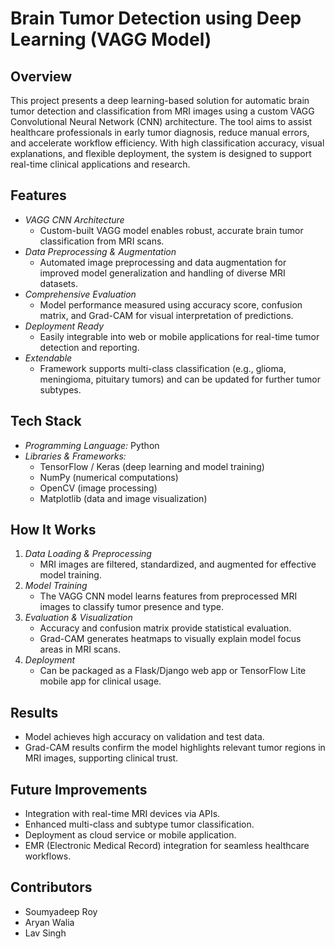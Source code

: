 # Brain Tumor Detection using Deep Learning (VAGG Model)

## Overview

This project presents a deep learning-based solution for automatic brain tumor detection and classification from MRI images using a custom VAGG Convolutional Neural Network (CNN) architecture. The tool aims to assist healthcare professionals in early tumor diagnosis, reduce manual errors, and accelerate workflow efficiency. With high classification accuracy, visual explanations, and flexible deployment, the system is designed to support real-time clinical applications and research.

## Features

- *VAGG CNN Architecture*
  - Custom-built VAGG model enables robust, accurate brain tumor classification from MRI scans.
- *Data Preprocessing & Augmentation*
  - Automated image preprocessing and data augmentation for improved model generalization and handling of diverse MRI datasets.
- *Comprehensive Evaluation*
  - Model performance measured using accuracy score, confusion matrix, and Grad-CAM for visual interpretation of predictions.
- *Deployment Ready*
  - Easily integrable into web or mobile applications for real-time tumor detection and reporting.
- *Extendable*
  - Framework supports multi-class classification (e.g., glioma, meningioma, pituitary tumors) and can be updated for further tumor subtypes.

## Tech Stack

- *Programming Language:* Python
- *Libraries & Frameworks:*
  - TensorFlow / Keras (deep learning and model training)
  - NumPy (numerical computations)
  - OpenCV (image processing)
  - Matplotlib (data and image visualization)

## How It Works

1. *Data Loading & Preprocessing*
   - MRI images are filtered, standardized, and augmented for effective model training.
2. *Model Training*
   - The VAGG CNN model learns features from preprocessed MRI images to classify tumor presence and type.
3. *Evaluation & Visualization*
   - Accuracy and confusion matrix provide statistical evaluation.
   - Grad-CAM generates heatmaps to visually explain model focus areas in MRI scans.
4. *Deployment*
   - Can be packaged as a Flask/Django web app or TensorFlow Lite mobile app for clinical usage.

## Results

- Model achieves high accuracy on validation and test data.
- Grad-CAM results confirm the model highlights relevant tumor regions in MRI images, supporting clinical trust.

## Future Improvements

- Integration with real-time MRI devices via APIs.
- Enhanced multi-class and subtype tumor classification.
- Deployment as cloud service or mobile application.
- EMR (Electronic Medical Record) integration for seamless healthcare workflows.

## Contributors

- Soumyadeep Roy
- Aryan Walia
- Lav Singh
